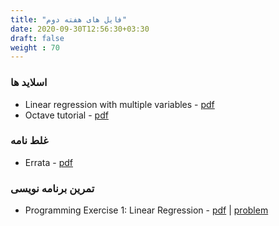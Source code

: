 ```yaml
---
title: "فایل های هفته دوم"
date: 2020-09-30T12:56:30+03:30
draft: false
weight : 70
---
```


### اسلاید ها
- Linear regression with multiple variables - [pdf](../files/Lecture4.pdf)
- Octave tutorial - [pdf](../files/Lecture5.pdf)

### غلط نامه
- Errata - [pdf](../files/errata.pdf)

### تمرین برنامه نویسی
- Programming Exercise 1: Linear Regression - [pdf](../files/ex1.pdf) | [problem](../files/machine-learning-ex1.zip)
  